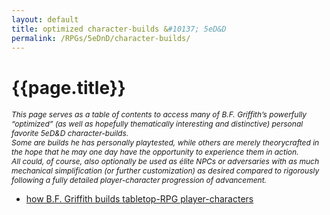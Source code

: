 ```yaml
---
layout: default
title: optimized character-builds &#10137; 5eD&D
permalink: /RPGs/5eDnD/character-builds/
---
```


<div class="page">
  <h1 class="page-title">{{page.title}}</h1>
  <p 
    style="font-size:0.75rem; font-style:italic;"
    >This page serves as a table of contents to access many of B.F. Griffith’s powerfully “optimized” (as well as hopefully thematically interesting and distinctive) personal favorite 5eD&D character-builds.<br>Some are builds he has personally playtested, while others are merely theorycrafted in the hope that he may one day have the opportunity to experience them in action.<br>All could, of course, also optionally be used as élite NPCs or adversaries with as much mechanical simplification (or further customization) as desired compared to rigorously following a fully detailed player-character progression of advancement.
  </p>
  <ul>
    <li><a href="/RPGs/character-building-philosophy/">how B.F. Griffith builds tabletop-RPG player-characters</a></li>
  </ul>
</div>
